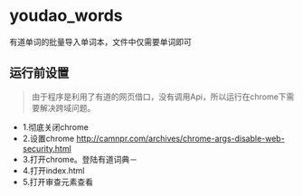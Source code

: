# youdao_words
有道单词的批量导入单词本，文件中仅需要单词即可

## 运行前设置

> 由于程序是利用了有道的网页借口，没有调用Api，所以运行在chrome下需要解决跨域问题。

 * 1.彻底关闭chrome
 * 2.设置chrome http://camnpr.com/archives/chrome-args-disable-web-security.html
 * 3.打开chrome。登陆有道词典－
 * 4.打开index.html
 * 5.打开审查元素查看
